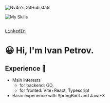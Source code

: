 ![Nv4n's GitHub stats](https://github-readme-stats.vercel.app/api?username=nv4n&show_icons=true&theme=omni)


![My Skills](https://skillicons.dev/icons?i=ts,react,vite,tailwind,prisma,go,spring&theme=dark)

<kbd> <br> [LinkedIn](https://www.linkedin.com/in/ivan-petrov-b5bb67265/) <br></kbd>

# 😀 Hi, I'm Ivan Petrov.

## Experience 🔋

- Main interests
  - for backend: GO,
  - for fronted: Vite+React, Typescript
- Basic experience with SpringBoot and JavaFX


